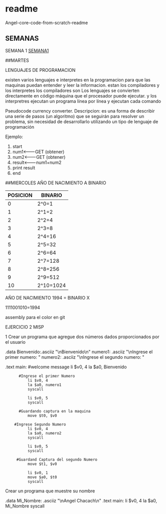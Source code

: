 # readme
Angel-core-code-from-scratch-readme

## SEMANAS
SEMANA 1 [SEMANA1](blob/main/SEMANA%201)



##MARTES

LENGUAJES DE PROGRAMACION

existen varios lenguajes e interpretes en la programacion para que las maquinas puedan entender y leer la informacion. estan los compiladores y los interpretes
los compiladores son Los lenguajes se convierten directamente en código máquina que el procesador puede ejecutar. y los interpretres ejecutan un programa línea por línea y ejecutan cada comando


Pseudocode currency converter.
Descripcion: es una forma de describir una serie de pasos (un algoritmo) que se seguirán para resolver un problema, sin necesidad de desarrollarlo utilizando un tipo de lenguaje de programación

Ejemplo: 
1. start
2. num1<---GET (obtener) 
3. num2<---GET (obtener)
4. result<---num1+num2
5. print result
6. end


##MIERCOLES 
AÑO DE NACIMIENTO A BINARIO 


| POSICION | BINARIO |
|---|---|
|0|2^0=1|
|1|2^1=2|
|2|2^2=4|
|3|2^3=8|
|4|2^4=16|
|5|2^5=32|
|6|2^6=64|
|7|2^7=128|
|8|2^8=256|
|9|2^9=512|
|10|2^10=1024|


AÑO DE NACIMIENTO 1994 = BINARIO X

1111001010=1994

assembly 
para el color en git


EJERCICIO 2 MISP 

1 Crear un programa que agregue dos números dados proporcionados por el usuario

  .data
	      Bienvenido:.asciiz "\nBienvenido\n"
	      numero1: .asciiz "\nIngrese el primer numero: "
	      numero2: .asciiz "\nIngrese el segundo numero: "

  .text
	      main:
	      #welcome message
	      li $v0, 4
	      la $a0, Bienvenido
	      
	      #Ingrese el primer Numero
              li $v0, 4
              la $a0, numero1
              syscall

              li $v0, 5
              syscall
	      
	      #Guardando captura en la maquina
              move $t0, $v0

		#Ingrese Segundo Numero
              li $v0, 4
              la $a0, numero2
              syscall

              li $v0, 5
              syscall

	     #Guardand Captura del segundo Numero
              move $t1, $v0

              li $v0, 1
              move $a0, $t0
              syscall
              



Crear un programa que muestre su nombre

 .data
	      Mi_Nombre: .asciiz "\nAngel Chacach\n"
  .text
	      main:
              li $v0, 4
              la $a0, Mi_Nombre
              syscall
              













